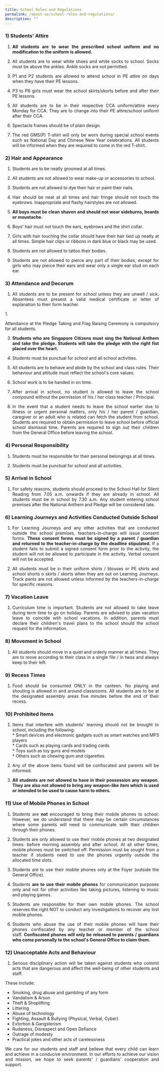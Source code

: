 ```yaml
---
title: School Rules and Regulations
permalink: /about-us/school-rules-and-regulations/
description: ""
---
```

### 1) Students' Attire

1. <p style="text-align: justify;"><b>All students are to wear the prescribed school uniform and no modification to the uniform is allowed.</b>  
      
    
2. <p style="text-align: justify;">All students are to wear white shoes and white socks to school. Socks must be above the ankles. Ankle socks are not permitted.  
      
    
3. <p style="text-align: justify;">P1 and P2 students are allowed to attend school in PE attire on days when they have their PE lessons.  
      
    
4. <p style="text-align: justify;">P3 to P6 girls must wear the school skirts/skorts before and after their PE lessons.  
      
    
5. <p style="text-align: justify;">All students are to be in their respective CCA uniform/attire every Monday for CCA. They are to change into their PE attire/school uniform after their CCA.  
      
    
6. <p style="text-align: justify;">Spectacle frames should be of plain design.  
      
    
7. <p style="text-align: justify;">The red GMS(P) T-shirt will only be worn during special school events such as National Day and Chinese New Year celebrations. All students will be informed when they are required to come in the red T-shirt.

### 2) Hair and Appearance


1. <p style="text-align: justify;">Students are to be neatly groomed at all times. </p> 
      
    
2.  <p style="text-align: justify;">All students are not allowed to wear make-up or accessories to school. </p> 
      
    
3. <p style="text-align: justify;">Students are not allowed to dye their hair or paint their nails.  </p>
      
    
4. <p style="text-align: justify;">Hair should be neat at all times and hair fringe should not touch the eyebrows. Inappropriate and flashy hairstyles are not allowed.  </p>
      
    
5. <p style="text-align: justify;"><b>All boys must be clean shaven and should not wear sideburns, beards or moustache.</b>  </p>
      
    
6.  <p style="text-align: justify;"> Boys' hair must not touch the ears, eyebrows and the shirt collar.  </p>
      
    
7. <p style="text-align: justify;">Girls with hair touching the collar should have their hair tied up neatly at all times. Simple hair clips or ribbons in dark blue or black may be used.  </p>
      
    
8. <p style="text-align: justify;">Students are not allowed to tattoo their bodies.  </p>
      
    
9. <p style="text-align: justify;">Students are not allowed to pierce any part of their bodies, except for girls who may pierce their ears and wear only a single ear stud on each ear.</p>

### 3) Attendance and Decorum

1. <p style="text-align: justify;">All students are to be present for school unless they are unwell / sick. Absentees must present a valid medical certificate or letter of explanation to their form teacher.
      
    
1.<p style="text-align: justify;">Attendance at the Pledge Taking and Flag Raising Ceremony is compulsory for all students.  
      
    
3. <p style="text-align: justify;"><b>Students who are Singapore Citizens must sing the National Anthem and take the pledge. Students will take the pledge with the right fist placed over the heart.</b>  
      
    
4. <p style="text-align: justify;">Students must be punctual for school and all school activities.  
      
    
5. <p style="text-align: justify;">All students are to behave and abide by the school and class rules. Their behaviour and attitude must reflect the school's core values.  
      
    
6. <p style="text-align: justify;">School work is to be handed in on time.  
      
    
7. <p style="text-align: justify;">After arrival in school, no student is allowed to leave the school compound without the permission of his / her class teacher / Principal.  
      
    
8. <p style="text-align: justify;">In the event that a student needs to leave the school earlier due to illness or urgent personal matters, only his / her parent / guardian, caregiver or an adult who is related can fetch the student from school. Students are required to obtain permission to leave school before official school dismissal time. Parents are required to sign out their children from the General Office before leaving the school.

### 4) Personal Responsibility

1. <p style="text-align: justify;">Students must be responsible for their personal belongings at all times.  
     
    
2. <p style="text-align: justify;">Students must be punctual for school and all activities.

### 5) Arrival in School

1. <p style="text-align: justify;">For safety reasons, students should proceed to the School Hall for Silent Reading from 7.05 a.m. onwards if they are already in school. All students must be in school by 7.30 a.m. Any student entering school premises after the National Anthem and Pledge will be considered late.

### 6) Learning Journeys and Activities Conducted Outside School

1. <p style="text-align: justify;">For Learning Journeys and any other activities that are conducted outside the school premises, teachers-in-charge will issue consent forms. <b>These consent forms must be signed by a parent / guardian and returned to the teacher-in-charge by the deadline stipulated.</b> If a student fails to submit a signed consent form prior to the activity, the student will not be allowed to participate in the activity. Verbal consent will not be accepted.  
      
    
2. <p style="text-align: justify;">All students must be in their uniform shirts / blouses or PE shirts and school shorts o skirts / skorts when they are out on Learning Journeys. Track pants are not allowed unless informed by the teachers-in-charge for specific reasons.  
    

### 7) Vacation Leave

1. <p style="text-align: justify;">Curriculum time is important. Students are not allowed to take leave during term time to go on holiday. Parents are advised to plan vacation leave to coincide with school vacations. In addition, parents must declare their children's travel plans to the school should the school request for the information.

### 8) Movement in School

1. <p style="text-align: justify;">All students should move in a quiet and orderly manner at all times. They are to move according to their class in a single file / in twos and always keep to their left.
    

### 9) Recess Times

1. <p style="text-align: justify;">Food should be consumed ONLY in the canteen. No playing and shouting is allowed in and around classrooms. All students are to be at the designated assembly areas five minutes before the end of their recess.


### 10) Prohibited Items

1. <p style="text-align: justify;">Items that interfere with students' learning should not be brought to school, including the following:<br>  
    * Smart devices and electronic gadgets such as smart watches and MP3 players<br>
    * Cards such as playing cards and trading cards<br>  
    * Toys such as toy guns and models<br>  
    * Others such as chewing gum and cigarettes<br>  
      
    
2. <p style="text-align: justify;">Any of the above items found will be confiscated and parents will be informed.   
      
    
3. <p style="text-align: justify;"><b>All students are not allowed to have in their possession any weapon. They are also not allowed to bring any weapon-like item which is used or intended to be used to cause harm to others.</b>


### 11) Use of Mobile Phones in School

1. <p style="text-align: justify;">Students are <b>not</b> encouraged to bring their mobile phones to school. However, we do understand that there may be certain circumstances where some parents will need to communicate with their children through their phones.  
      
    
2. <p style="text-align: justify;">Students are only allowed to use their mobile phones at two designated times: before morning assembly and after school. At all other times, mobile phones must be switched off. Permission must be sought from a teacher if students need to use the phones urgently outside the allocated time slots.   
      
    
3. <p style="text-align: justify;">Students are to use their mobile phones only at the Foyer (outside the General Office).   
      
    
4. <p style="text-align: justify;">Students <b>are to use their mobile phones</b> for communication purposes only and not for other activities like taking pictures, listening to music and playing games.   
      
    
5. <p style="text-align: justify;">Students are responsible for their own mobile phones. The school reserves the right NOT to conduct any investigations to recover any lost mobile phones.   
      
    
6. <p style="text-align: justify;">Students who abuse the use of their mobile phones will have their phones confiscated by any teacher or member of the school staff. <b>Confiscated phones will only be released to parents / guardians who come personally to the school's General Office to claim them.</b>

### 12) Unacceptable Acts and Behaviour

1. <p style="text-align: justify;">Serious disciplinary action will be taken against students who commit acts that are dangerous and affect the well-being of other students and staff.

These include: <br>
   - Smoking, drug abuse and gambling of any form  
   - Vandalism & Arson   
   - Theft & Shoplifting  
   - Littering  
   - Abuse of technology  
   - Fighting, Assault & Bullying (Physical, Verbal, Cyber)  
   - Extortion & Gangsterism  
   - Rudeness, Disrespect and Open Defiance  
   - Outrage of modesty  
   - Practical jokes and other acts of carelessness  
      
<p style="text-align: justify;">We care for our students and staff and believe that every child can learn and achieve in a conducive environment. In our efforts to achieve our vision and mission, we hope to seek parents' / guardians' cooperation and support.